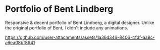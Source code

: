 # Portfolio of Bent Lindberg 

Responsive & decent portfolio of Bent Lindberg, a digital designer. Unlike the original portfolio of Bent, I didn't include any animations.

https://github.com/user-attachments/assets/1a36d346-8406-4fdf-aa8c-a6ea08bf8641
